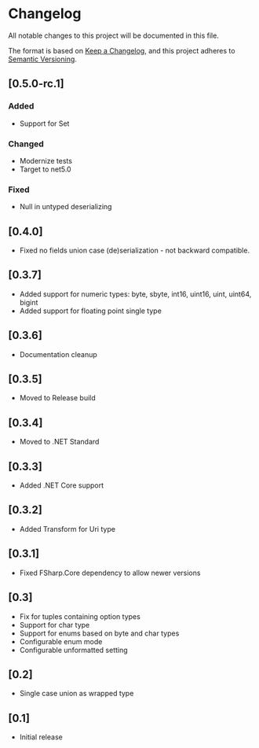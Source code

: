 # Changelog

All notable changes to this project will be documented in this file.

The format is based on [Keep a Changelog](https://keepachangelog.com/en/1.0.0/),
and this project adheres to [Semantic Versioning](https://semver.org/spec/v2.0.0.html).

## [0.5.0-rc.1]
### Added
- Support for Set

### Changed
- Modernize tests
- Target to net5.0

### Fixed
- Null in untyped deserializing

## [0.4.0]
- Fixed no fields union case (de)serialization - not backward compatible.

## [0.3.7]
- Added support for numeric types: byte, sbyte, int16, uint16, uint, uint64, bigint
- Added support for floating point single type

## [0.3.6]
- Documentation cleanup

## [0.3.5]
- Moved to Release build

## [0.3.4]
- Moved to .NET Standard

## [0.3.3]
- Added .NET Core support

## [0.3.2]
- Added Transform for Uri type

## [0.3.1]
- Fixed FSharp.Core dependency to allow newer versions

## [0.3]
- Fix for tuples containing option types
- Support for char type
- Support for enums based on byte and char types
- Configurable enum mode
- Configurable unformatted setting

## [0.2] 
- Single case union as wrapped type 

## [0.1]
- Initial release
